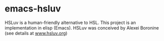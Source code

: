 # emacs-hsluv

HSLuv is a human-friendly alternative to HSL. This project is an implementation in elisp (Emacs).
HSLuv was conceived by Alexei Boronine (see details at www.hsluv.org)